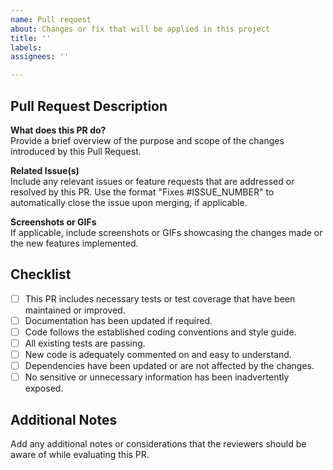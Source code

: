 ```yaml
---
name: Pull request
about: Changes or fix that will be applied in this project
title: ''
labels: 
assignees: ''

---
```


## Pull Request Description

**What does this PR do?**  
Provide a brief overview of the purpose and scope of the changes introduced by this Pull Request.

**Related Issue(s)**  
Include any relevant issues or feature requests that are addressed or resolved by this PR. Use the format "Fixes #ISSUE_NUMBER" to automatically close the issue upon merging, if applicable.

**Screenshots or GIFs**  
If applicable, include screenshots or GIFs showcasing the changes made or the new features implemented.

## Checklist

- [ ] This PR includes necessary tests or test coverage that have been maintained or improved.
- [ ] Documentation has been updated if required.
- [ ] Code follows the established coding conventions and style guide.
- [ ] All existing tests are passing.
- [ ] New code is adequately commented on and easy to understand.
- [ ] Dependencies have been updated or are not affected by the changes.
- [ ] No sensitive or unnecessary information has been inadvertently exposed.

## Additional Notes

Add any additional notes or considerations that the reviewers should be aware of while evaluating this PR.
